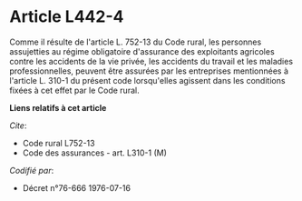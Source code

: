 # Article L442-4

Comme il résulte de l'article L. 752-13 du Code rural, les personnes assujetties au régime obligatoire d'assurance des
exploitants agricoles contre les accidents de la vie privée, les accidents du travail et les maladies professionnelles,
peuvent être assurées par les entreprises mentionnées à l'article L. 310-1 du présent code lorsqu'elles agissent dans les
conditions fixées à cet effet par le Code rural.

**Liens relatifs à cet article**

_Cite_:

  - Code rural L752-13
  - Code des assurances - art. L310-1 (M)

_Codifié par_:

  - Décret n°76-666 1976-07-16
